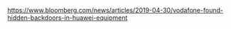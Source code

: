 


https://www.bloomberg.com/news/articles/2019-04-30/vodafone-found-hidden-backdoors-in-huawei-equipment


